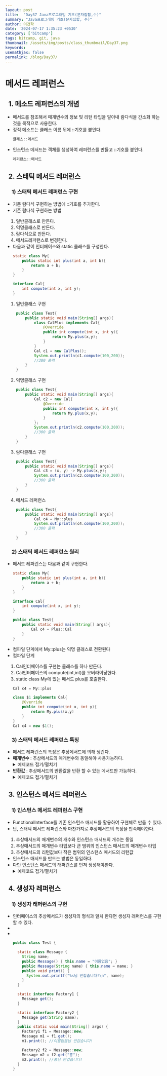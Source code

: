 ```yaml
---
layout: post
title:  "Day37 Java프로그래밍 기초(문자집합,수)"
summary: "Java프로그래밍 기초(문자집합, 수)"
author: 이건학
date: '2024-07-17 1:35:23 +0530'
category: ['bitcamp']
tags: bitcamp, git, java
thumbnail: /assets/img/posts/class_thumbnail/Day37.png
keywords: 
usemathjax: false
permalink: /blog/Day37/
---
```


<h1> 메서드 레퍼런스 </h1>
<h2 style="margin-left: 10px;"> 1. 메소드 레퍼런스의 개념</h2>
<ul>
<li>메서드를 참조해서 매개변수의 정보 및 리턴 타입을 알아내 람다식을 간소화 하는 것을 목적으로 사용한다.</li>
<li>정적 메소드는 클래스 이름 뒤에 ::기호를 붙인다.</li>

```java
클래스::메서드
```
<li>인스턴스 메서드는 객체를 생성하여 레퍼런스를 만들고 ::기호를 붙인다.</li>

```java
레퍼런스::메서드
```
</ul>
<h2 style="margin-left: 10px;"> 2. 스태틱 메서드 레퍼런스</h2>
<h3 style="margin-left: 20px;"> 1) 스태틱 메서드 레퍼런스 구현 </h3>
<ul>
<li> 기존 람다식 구현하는 방법에 ::기호를 추가한다.</li>
<li> 기존 람다식 구현하는 방법</li>
<ol style="padding-left: 10px;">
<li>일반클래스로 만든다.</li>
<li>익명클래스로 만든다.</li>
<li>람다식으로 만든다.</li>
<li>메서드레퍼런스로 변경한다.</li>
</ol>
<li> 다음과 같이 인터페이스와 static 클래스를 구성한다.</li>

```java
static class My{
    public static int plus(int a, int b){
        return a + b;
    }
}

interface Cal{
    int compute(int x, int y);
}
```
<ol style="padding-left: 10px;">
<li> 일반클래스 구현</li>

```java
public class Test{
    public static void main(String[] args){
        class CalPlus implements Cal{
            @Override
            public int compute(int x, int y){
                return My.plus(x,y);
            }
        }
        Cal c1 = new CalPlus();
        System.out.println(c1.compute(100,200));
        //300 출력
    }
}
```
<li> 익명클래스 구현</li>

```java
public class Test{
    public static void main(String[] args){
        Cal c2 = new Cal{
            @Override
            public int compute(int x, int y){
                return My.plus(x,y);
            }
        };
        System.out.println(c2.compute(100,200));
        //300 출력
    }
}
```
<li> 람다클래스 구현</li>

```java
public class Test{
    public static void main(String[] args){
        Cal c3 = (x, y) -> My.plus(x,y);
        System.out.println(c3.compute(100,200));
        //300 출력
    }
}
```
<li> 메서드 레퍼런스</li>

```java
public class Test{
    public static void main(String[] args){
        Cal c4 = My::plus
        System.out.println(c4.compute(100,200));
        //300 출력
    }
}
```
</ol>
</ul>
<h3 style="margin-left: 20px;"> 2) 스태틱 메서드 레퍼런스 원리 </h3>
<ul>
<li> 메서드 레퍼런스는 다음과 같이 구현한다.</li>

```java
static class My{
    public static int plus(int a, int b){
        return a + b;
    }
}

interface Cal{
    int compute(int x, int y);
}

public class Test{
    public static void main(String[] args){
        Cal c4 = Plus::Cal
    }
}
```
<li> 컴파일 단계에서 My::plus는 익명 클래스로 전환된다</li>
<li> 컴파일 단계</li>
<ol style="padding-left: 10px">
<li>Cal인터페이스를 구현는 클래스를 하나 만든다.</li>
<li>Cal인터페이스의 compute(int,int)를 오버라이딩한다.</li>
<li>static class My에 있는 메서드 plus를 호출한다.</li>
</ol>

```java
Cal c4 = My::plus

class $1 implements Cal{
    @Override
    public int compute(int x, int y){
        return My.plus(x,y)
    }
}
Cal c4 = new $1();
```
</ul>
<h3 style="margin-left: 20px;"> 3) 스태틱 메서드 레퍼런스 특징 </h3>
<ul>
<li>메서드 레퍼런스의 특징은 추상메서드에 의해 생긴다.</li>
<li><b>매개변수</b> : 추상메서드의 매개변수와 동일해야 사용가능하다.</li>
<details>
<summary> 예제코드 접기/펼치기</summary>

```java
  static class MyCalculator {
    public static int plus(int a, int b) return a + b;
    public static int minus(int a, int b) return a - b;
    public static int multiple(int a, int b) return a * b;
    public static int divide(int a, int b) return a / b;
    public static int power(int a) return a * 2;
  }
  interface Calculator {
    int compute(int a, int b);
  }

  public static void main(String[] args){
    //인터페이스의 매개변수 (int,int)
    // -> 메서드 레퍼런스의 매개변수 (int,int)
    Calculator c01 = MyCalculator::plus;      //OK
    Calculator c02 = MyCalculator::minus;     //OK
    Calculator c03 = MyCalculator::multiple;  //OK
    Calculator c04 = MyCalculator::divide;    //OK
    //Calculator c05 = MyCalculator::power;   //NG
  }
```
</details>
<li><b>반환값</b> : 추상메서드의 반환값을 반환 할 수 있는 메서드만 가능하다. </li>
<details>
<summary> 예제코드 접기/펼치기</summary>

```java
 static class MyCalculator {
    public static int plus(int a, int b) {
      return a + b;
    }
  }

  interface Calculator1 {double compute(int a, int b);}
  interface Calculator2 {float compute(int a, int b);}
  interface Calculator3 {short compute(int a, int b);}
  interface Calculator4 {void compute(int a, int b);}
  interface Calculator5 {Object compute(int a, int b);}
  interface Calculator6 {String compute(int a, int b);}

  public static void main(String[] args) {
    // 리턴 타입 int ===> double
    Calculator1 c1 = MyCalculator::plus; // OK!

    // 리턴 타입 int ===> float
    Calculator2 c2 = MyCalculator::plus; // OK!

    // 리턴 타입 int ===> short
    //    Calculator3 c3 = MyCalculator::plus; // 컴파일 오류!

    // 리턴 타입 int ===> void
    Calculator4 c4 = MyCalculator::plus; // OK!

    // 리턴 타입 int ===> Object
    Calculator5 c5 = MyCalculator::plus; // OK!

    // 리턴 타입 int ===> String
    // Calculator6 c6 = MyCalculator::plus; // 컴파일 오류!
  }
```
</details>
</ul>

<h2 style="margin-left: 10px;"> 3. 인스턴스 메서드 레퍼런스</h2>
<h3 style="margin-left: 20px;"> 1) 인스턴스 메서드 레퍼런스 구현 </h3>
<ul>
<li> FunctionalInterface를 기존 인스턴스 매서드를 활용하여 구현체로 만들 수 있다.</li>
<li> 단, 스태틱 메서드 레퍼런스와 마찬가지로 추상메서드의 특징을 만족해야한다.</li>
<ol style="padding-left: 10px;">
<li> 추상매서드의 매개변수의 개수와 인스턴스 매서드의 개수는 동일</li>
<li> 추상매서드의 매개변수 타입보다 큰 범위의 인스턴스 매서드의 매개변수 타입</li>
<li> 추상매서드의 리턴값보다 작은 범위의 인스턴스 매서드의 리턴값</li>
</ol>
<li> 인스턴스 매서드를 만드는 방법은 동일하다.</li>
<li> 다만 인스턴스 매서드의 래퍼런스를 먼저 생성해야한다.</li>
<details>
<summary> 예제코드 접기/펼치기</summary>

```java
public class Test {

  static class Calculator {
    double rate;
    public Calculator(double rate) {this.rate = rate;}
    public double year(int money) {return money * rate / 100;}
    public double month(int money) {return money * rate / 100 / 12;}
    public double day(int money) {return money * rate / 100 / 365;}
    public double bonus() {return 100000;}
  }

  static interface Interest {double compute(int money);}

  public static void main(String[] args) {
    //인스턴스 객체 생성
    Calculator 보통예금 = new Calculator(0.5);

    // 인터페이스 레퍼런스 = 객체::인스턴스매서드
    Interest i1 = 보통예금::year; 

    // 람다 문법으로 표현하면:
    //    Interest i1 = money -> 보통예금.year(money);
    System.out.printf("년 이자: %.1f\n", i1.compute(10_0000_0000));

    i1 = 보통예금::month;
    System.out.printf("월 이자: %.1f\n", i1.compute(10_0000_0000));

    i1 = 보통예금::day;
    System.out.printf("일 이자: %.1f\n", i1.compute(10_0000_0000));
  }
}
```
</details>

</ul>
<h2 style="margin-left: 10px;"> 4. 생성자 레퍼런스</h2>
<h3 style="margin-left: 20px;"> 1) 생성자 래퍼런스의 구현 </h3>
<ul>
<li>인터페이스의 추상메서드가 생성자의 형식과 일치 한다면 생성자 래퍼런스를 구현 할 수 있다.</li>
<li></li>
<li></li>

```java
public class Test {

  static class Message {
    String name;
    public Message() { this.name = "이름없음"; }
    public Message(String name) { this.name = name; }
    public void print() {
      System.out.printf("%s님 반갑습니다!\n", name);
    }
  }

  static interface Factory1 {
    Message get();
  }

  static interface Factory2 {
    Message get(String name);
  }
  public static void main(String[] args) {
    Factory1 f1 = Message::new; 
    Message m1 = f1.get();
    m1.print(); //이름없음님 반갑습니다!

    Factory2 f2 = Message::new; 
    Message m2 = f2.get("홍");
    m2.print(); //홍님 반갑습니다!
  }
}
```
</ul>
